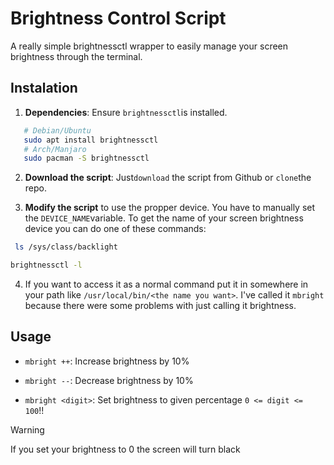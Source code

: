 # Brightness Control Script

A really simple brightnessctl wrapper to easily manage your screen brightness through the terminal.

## Instalation
1. **Dependencies**: Ensure  `brightnessctl`is installed.
```bash
   # Debian/Ubuntu
   sudo apt install brightnessctl
   # Arch/Manjaro
   sudo pacman -S brightnessctl
```
2. **Download the script**: Just`download` the script from Github or `clone`the repo.

3. **Modify the script** to use the propper device. You have to manually set the `DEVICE_NAME`variable. To get the name of your screen brightness device you can do one of these commands:
```bash
 ls /sys/class/backlight
```
```bash
brightnessctl -l
```

4. If you want to access it as a normal command put it in somewhere in your path like `/usr/local/bin/<the name you want>`. I've called it `mbright` because there were some problems with just calling it brightness.



## Usage

- `mbright ++`: Increase brightness by 10%

- `mbright --`: Decrease brightness by 10%

- `mbright <digit>`: Set brightness to given percentage `0 <= digit <= 100`!!

> [!WARNING]
> If you set your brightness to 0 the screen will turn black

